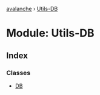 [avalanche](../README.md) › [Utils-DB](utils_db.md)

# Module: Utils-DB

## Index

### Classes

* [DB](../classes/utils_db.db.md)
